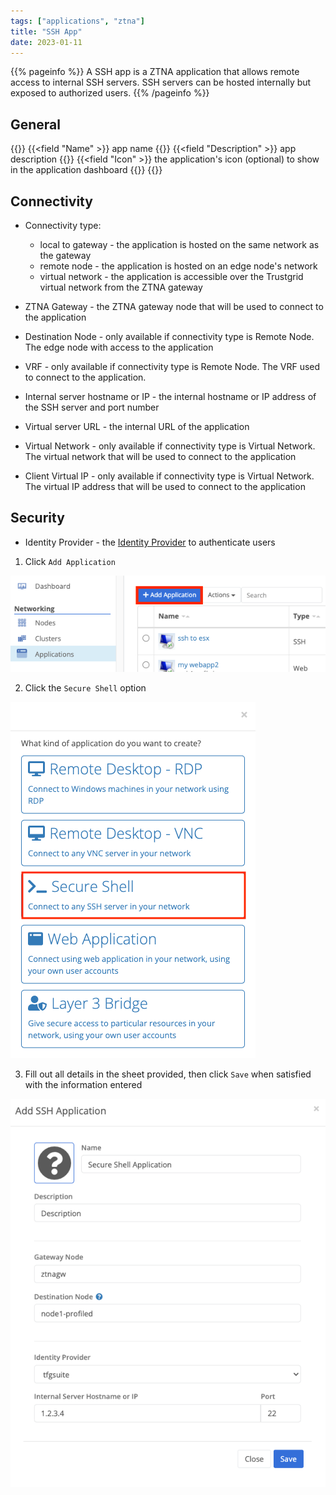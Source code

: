 ```yaml
---
tags: ["applications", "ztna"]
title: "SSH App"
date: 2023-01-11
---
```


{{% pageinfo %}}
A SSH app is a ZTNA application that allows remote access to internal SSH servers. SSH servers can be hosted internally but exposed to authorized users.
{{% /pageinfo %}}

## General

{{<fields>}}
{{<field "Name" >}}
app name
{{</field >}}
{{<field "Description" >}}
app description
{{</field >}}
{{<field "Icon" >}}
the application's icon (optional) to show in the application dashboard
{{</field >}}
{{</fields>}}

## Connectivity

- Connectivity type:
  - local to gateway - the application is hosted on the same network as the gateway
  - remote node - the application is hosted on an edge node's network
  - virtual network - the application is accessible over the Trustgrid virtual network from the ZTNA gateway
- ZTNA Gateway - the ZTNA gateway node that will be used to connect to the application
- Destination Node - only available if connectivity type is Remote Node. The edge node with access to the application
- VRF - only available if connectivity type is Remote Node. The VRF used to connect to the application.

- Internal server hostname or IP - the internal hostname or IP address of the SSH server and port number

- Virtual server URL - the internal URL of the application
- Virtual Network - only available if connectivity type is Virtual Network. The virtual network that will be used to connect to the application
- Client Virtual IP - only available if connectivity type is Virtual Network. The virtual IP address that will be used to connect to the application

## Security

- Identity Provider - the [Identity Provider](https://portal.dev.trustgrid.io/#/identity-providers) to authenticate users

1. Click `Add Application`

![img](add-app.png)

2. Click the `Secure Shell` option

![img](shh.png)

3. Fill out all details in the sheet provided, then click `Save` when satisfied with the information entered

![img](shh-app.png)
